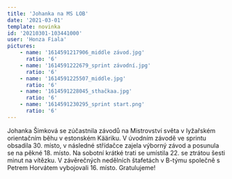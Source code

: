 ```yaml
---
title: 'Johanka na MS LOB'
date: '2021-03-01'
template: novinka
id: '20210301-103441000'
user: 'Honza Fiala'
pictures:
    - name: '1614591217906_middle závod.jpg'
      ratio: '6'
    - name: '1614591222679_sprint závodní.jpg'
      ratio: '6'
    - name: '1614591225507_middle.jpg'
      ratio: '6'
    - name: '1614591228045_sthačkaa.jpg'
      ratio: '6'
    - name: '1614591230295_sprint start.png'
      ratio: '6'
---
```

Johanka Šimková se zúčastnila závodů na Mistrovství světa v lyžařském orientačním běhu v estonském Kääriku. V úvodním závodě ve sprintu obsadila 30. místo, v následné střídačce zajela výborný závod a posunula se na pěkné 18. místo. Na sobotní krátké trati se umístila 22. se ztrátou šesti minut na vítězku. V závěrečných nedělních štafetách v B-týmu společně s Petrem Horvátem vybojovali 16. místo. Gratulujeme!
